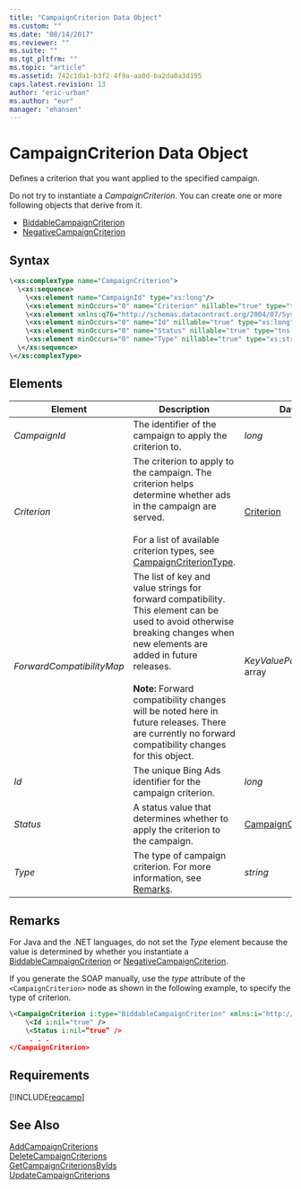 ```yaml
---
title: "CampaignCriterion Data Object"
ms.custom: ""
ms.date: "08/14/2017"
ms.reviewer: ""
ms.suite: ""
ms.tgt_pltfrm: ""
ms.topic: "article"
ms.assetid: 742c1da1-b3f2-4f9a-aa0d-ba2da0a3d195
caps.latest.revision: 13
author: "eric-urban"
ms.author: "eur"
manager: "ehansen"
---
```

# CampaignCriterion Data Object
Defines a criterion that you want applied to the specified campaign.

Do not try to instantiate a *CampaignCriterion*. You can create one or more following objects that derive from it.
-   [BiddableCampaignCriterion](../campaign-api/biddablecampaigncriterion-data-object.md)
-   [NegativeCampaignCriterion](../campaign-api/negativecampaigncriterion-data-object.md)


## Syntax

```xml
\<xs:complexType name="CampaignCriterion">
  \<xs:sequence>
    \<xs:element name="CampaignId" type="xs:long"/>
    \<xs:element minOccurs="0" name="Criterion" nillable="true" type="tns:Criterion"/>
    \<xs:element xmlns:q76="http://schemas.datacontract.org/2004/07/System.Collections.Generic" minOccurs="0" name="ForwardCompatibilityMap" nillable="true" type="q76:ArrayOfKeyValuePairOfstringstring"/>
    \<xs:element minOccurs="0" name="Id" nillable="true" type="xs:long"/>
    \<xs:element minOccurs="0" name="Status" nillable="true" type="tns:CampaignCriterionStatus"/>
    \<xs:element minOccurs="0" name="Type" nillable="true" type="xs:string"/>
  \</xs:sequence>
\</xs:complexType>
```

## <a name="Elements"></a>Elements

|Element|Description|Data Type|
|-----------|---------------|-------------|
|*CampaignId*|The identifier of the campaign to apply the criterion to.|*long*|
|*Criterion*|The criterion to apply to the campaign. The criterion helps determine whether ads in the campaign are served.<br/><br/>For a list of available criterion types, see [CampaignCriterionType](../campaign-api/campaigncriteriontype-value-set.md).|[Criterion](../campaign-api/criterion-data-object.md)|
|*ForwardCompatibilityMap*|The list of key and value strings for forward compatibility. This element can be used to avoid otherwise breaking changes when new elements are added in future releases.<br /><br />**Note:** Forward compatibility changes will be noted here in future releases. There are currently no forward compatibility changes for this object.|*KeyValuePairOfstringstring* array|
|*Id*|The unique Bing Ads identifier for the campaign criterion.|*long*|
|*Status*|A status value that determines whether to apply the criterion to the campaign.|[CampaignCriterionStatus](../campaign-api/campaigncriterionstatus-value-set.md)|
|*Type*|The type of campaign criterion. For more information, see [Remarks](#remarks).|*string*|

## <a name="remarks"></a>Remarks
For Java and the .NET languages, do not set the *Type* element because the value is determined by whether you instantiate a [BiddableCampaignCriterion](../campaign-api/biddablecampaigncriterion-data-object.md) or [NegativeCampaignCriterion](../campaign-api/negativecampaigncriterion-data-object.md).

If you generate the SOAP manually, use the *type* attribute of the `<CampaignCriterion>` node as shown in the following example, to specify the type of criterion.

```xml
\<CampaignCriterion i:type="BiddableCampaignCriterion" xmlns:i="http://www.w3.org/2001/XMLSchema-instance">
    \<Id i:nil="true" />
    \<Status i:nil=”true” />
     . . .
</CampaignCriterion>
```

## Requirements
[!INCLUDE[reqcamp](../campaign-api/includes/reqcamp.md)]
## See Also
[AddCampaignCriterions](../campaign-api/addcampaigncriterions-service-operation.md)  
[DeleteCampaignCriterions](../campaign-api/deletecampaigncriterions-service-operation.md)  
[GetCampaignCriterionsByIds](../campaign-api/getcampaigncriterionsbyids-service-operation.md)  
[UpdateCampaignCriterions](../campaign-api/updatecampaigncriterions-service-operation.md)  

